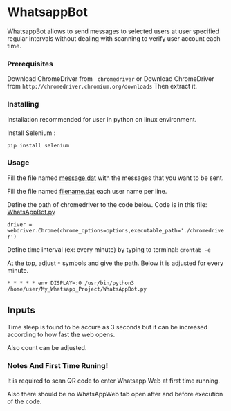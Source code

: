 # WhatsappBot

WhatsappBot allows to send messages to selected users at user specified regular intervals without dealing with scanning to verify user account each time.

### Prerequisites

Download ChromeDriver from ``` chromedriver``` or Download ChromeDriver from ```http://chromedriver.chromium.org/downloads``` Then extract it.

### Installing

Installation recommended for user in python on linux environment.

Install Selenium :

```pip install selenium```
 

### Usage

Fill the file named [message.dat](https://github.com/tugceozgur/WhatsappBot/blob/master/message.dat) with the messages that you want to be sent. 

Fill the file named [filename.dat](https://github.com/tugceozgur/WhatsappBot/blob/master/filename.dat) each user name per line. 

Define the path of chromedriver to the code below. Code is in this file: [WhatsAppBot.py](https://github.com/tugceozgur/WhatsappBot/blob/master/WhatsAppBot.py)

```driver = webdriver.Chrome(chrome_options=options,executable_path='./chromedriver')```

Define time interval (ex: every minute) by typing to terminal:     ```crontab -e```

At the top, adjust ```*``` symbols and give the path. Below it is adjusted for every minute. 

```* * * * * env DISPLAY=:0 /usr/bin/python3 /home/user/My_Whatsapp_Project/WhatsAppBot.py```

## Inputs

Time sleep is found to be accure as 3 seconds but it can be increased according to how fast the web opens. 

Also count can be adjusted. 

### Notes And First Time Runing!

It is required to scan QR code to enter Whatsapp Web at first time running. 

Also there should be no WhatsAppWeb tab open after and before execution of the code.





